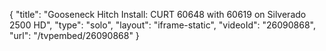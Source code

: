 {
    "title": "Gooseneck Hitch Install: CURT 60648 with 60619 on Silverado 2500 HD",
    "type": "solo",
    "layout": "iframe-static",
    "videoId": "26090868",
    "url": "\/tvpembed\/26090868"
}